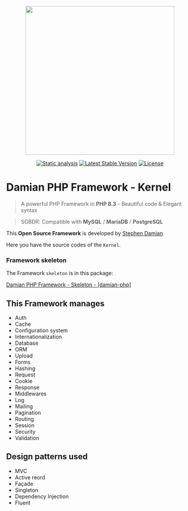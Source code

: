 <p align="center">
<a href="https://github.com/s-damian/damian-php-fw">
<img src="https://raw.githubusercontent.com/s-damian/medias/main/damian-php-logo.png" width="400">
</a>
</p>

<p align="center">
<a href="https://github.com/s-damian/damian-php-fw/actions/workflows/static-analysis.yml"><img src="https://github.com/s-damian/damian-php-fw/actions/workflows/static-analysis.yml/badge.svg" alt="Static analysis"></a>
<a href="https://packagist.org/packages/s-damian/damian-php-fw"><img src="https://img.shields.io/packagist/v/s-damian/damian-php-fw" alt="Latest Stable Version"></a>
<a href="https://packagist.org/packages/s-damian/damian-php-fw"><img src="https://img.shields.io/packagist/l/s-damian/damian-php-fw" alt="License"></a>
</p>


# Damian PHP Framework - Kernel

> A powerful PHP Framework in **PHP 8.3** - Beautiful code & Elegant syntax

> SGBDR: Compatible with **MySQL** / **MariaDB** / **PostgreSQL**

This **Open Source Framework** is developed by [Stephen Damian](https://github.com/s-damian)

Here you have the source codes of the ```Kernel```.


### Framework skeleton

The Framework ```skeleton``` is in this package:

[Damian PHP Framework - Skeleton - [damian-php]](https://github.com/s-damian/damian-php)


## This Framework manages

* Auth
* Cache
* Configuration system
* Internationalization
* Database
* ORM
* Upload
* Forms
* Hashing
* Request
* Cookie
* Response
* Middlewares
* Log
* Mailing
* Pagination
* Routing
* Session
* Security
* Validation


## Design patterns used

* MVC
* Active reord
* Façade
* Singleton
* Dependency Injection
* Fluent

